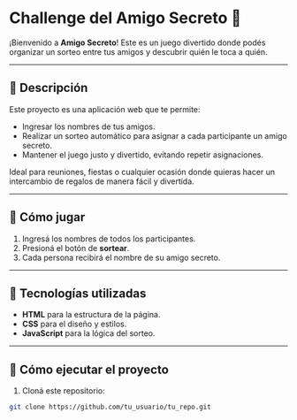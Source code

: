 # Challenge del Amigo Secreto 🎁

¡Bienvenido a **Amigo Secreto**! Este es un juego divertido donde podés organizar un sorteo entre tus amigos y descubrir quién le toca a quién.  

---

## 🔹 Descripción
Este proyecto es una aplicación web que te permite:  
- Ingresar los nombres de tus amigos.  
- Realizar un sorteo automático para asignar a cada participante un amigo secreto.  
- Mantener el juego justo y divertido, evitando repetir asignaciones.  

Ideal para reuniones, fiestas o cualquier ocasión donde quieras hacer un intercambio de regalos de manera fácil y divertida.

---

## 🔹 Cómo jugar
1. Ingresá los nombres de todos los participantes.  
2. Presioná el botón de **sortear**.  
3. Cada persona recibirá el nombre de su amigo secreto.  

---

## 🔹 Tecnologías utilizadas
- **HTML** para la estructura de la página.  
- **CSS** para el diseño y estilos.  
- **JavaScript** para la lógica del sorteo.  

---

## 🔹 Cómo ejecutar el proyecto
1. Cloná este repositorio:
```bash
git clone https://github.com/tu_usuario/tu_repo.git
